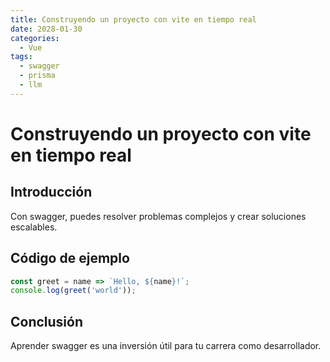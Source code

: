 ```yaml
---
title: Construyendo un proyecto con vite en tiempo real
date: 2028-01-30
categories:
  - Vue
tags:
  - swagger
  - prisma
  - llm
---
```


# Construyendo un proyecto con vite en tiempo real

## Introducción

Con swagger, puedes resolver problemas complejos y crear soluciones escalables.

## Código de ejemplo

```javascript
const greet = name => `Hello, ${name}!`;
console.log(greet('world'));
```

## Conclusión

Aprender swagger es una inversión útil para tu carrera como desarrollador.
